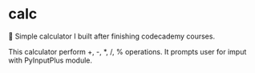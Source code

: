 # calc
🧮  Simple calculator I built after finishing codecademy courses. 

This calculator perform +, -, *, /, % operations. It prompts user for imput with PyInputPlus module.